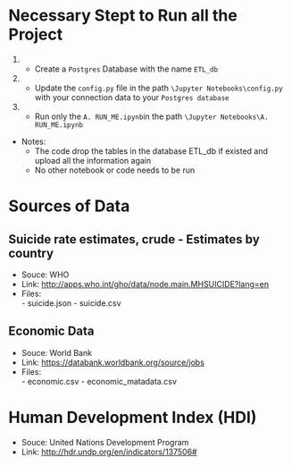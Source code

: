 # Necessary Stept to Run all the Project

1. - Create a `Postgres` Database with the name `ETL_db`
2. - Update the `config.py` file in the path `\Jupyter Notebooks\config.py`  with your connection data to your `Postgres database`
3. - Run only the `A. RUN_ME.ipynb`in the path `\Jupyter Notebooks\A. RUN_ME.ipynb`

- Notes:
  - The code drop the tables in the database ETL_db if existed and upload all the information again
  - No other notebook or code needs to be run


# Sources of Data

## Suicide rate estimates, crude - Estimates by country

- Souce:    WHO
- Link:     http://apps.who.int/gho/data/node.main.MHSUICIDE?lang=en
- Files:    
            - suicide.json
            - suicide.csv

## Economic Data 

- Souce:    World Bank
- Link:     https://databank.worldbank.org/source/jobs
- Files:   
            - economic.csv
            - economic_matadata.csv


# Human Development Index (HDI)

- Souce:    United Nations Development Program
- Link:     http://hdr.undp.org/en/indicators/137506#